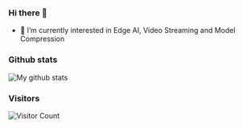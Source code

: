 ### Hi there 👋

- 🔭 I’m currently interested in Edge AI, Video Streaming and Model Compression
### Github stats

<img src="https://github-readme-stats.vercel.app/api?username=ThomasAtlantis&show_icons=true&theme=cobalt&include_all_commits=true&count_private=true&layout=compact" alt="My github stats"/>

### Visitors

![Visitor Count](https://profile-counter.glitch.me/ThomasAtlantis/count.svg)
